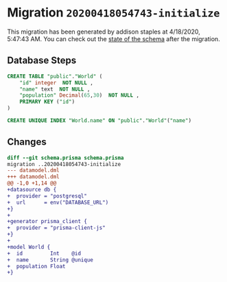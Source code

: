 # Migration `20200418054743-initialize`

This migration has been generated by addison staples at 4/18/2020, 5:47:43 AM.
You can check out the [state of the schema](./schema.prisma) after the migration.

## Database Steps

```sql
CREATE TABLE "public"."World" (
    "id" integer  NOT NULL ,
    "name" text  NOT NULL ,
    "population" Decimal(65,30)  NOT NULL ,
    PRIMARY KEY ("id")
) 

CREATE UNIQUE INDEX "World.name" ON "public"."World"("name")
```

## Changes

```diff
diff --git schema.prisma schema.prisma
migration ..20200418054743-initialize
--- datamodel.dml
+++ datamodel.dml
@@ -1,0 +1,14 @@
+datasource db {
+  provider = "postgresql"
+  url      = env("DATABASE_URL")
+}
+
+generator prisma_client {
+  provider = "prisma-client-js"
+}
+
+model World {
+  id         Int    @id
+  name       String @unique
+  population Float
+}
```



